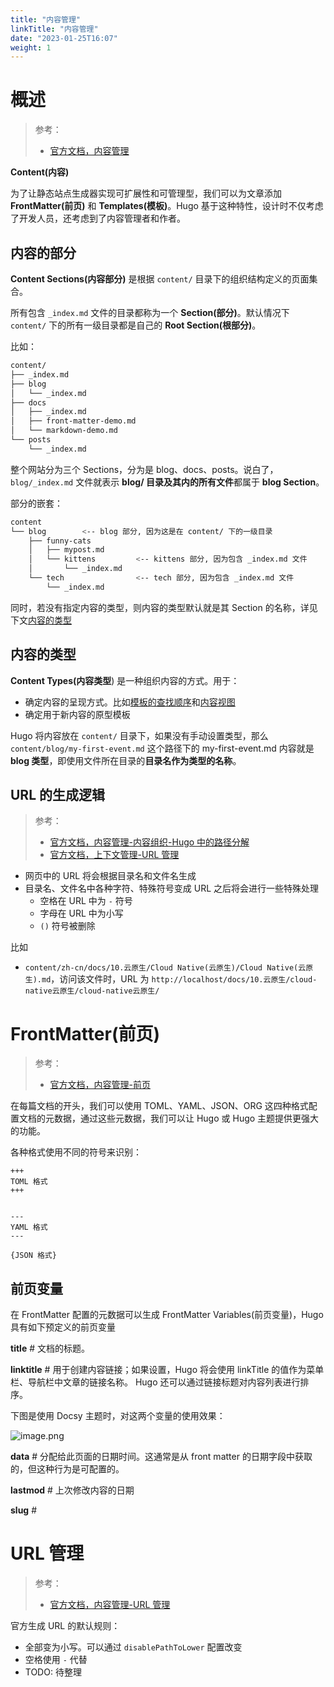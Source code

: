 ```yaml
---
title: "内容管理"
linkTitle: "内容管理"
date: "2023-01-25T16:07"
weight: 1
---
```


# 概述

> 参考：
>
> - [官方文档，内容管理](https://gohugo.io/content-management/)

**Content(内容)**

为了让静态站点生成器实现可扩展性和可管理型，我们可以为文章添加 **FrontMatter(前页)** 和 **Templates(模板)**。Hugo 基于这种特性，设计时不仅考虑了开发人员，还考虑到了内容管理者和作者。

## 内容的部分

**Content Sections(内容部分)** 是根据 `content/` 目录下的组织结构定义的页面集合。

所有包含 `_index.md` 文件的目录都称为一个 **Section(部分)**。默认情况下 `content/` 下的所有一级目录都是自己的 **Root Section(根部分)**。

比如：

```bash
content/
├── _index.md
├── blog
│   └── _index.md
├── docs
│   ├── _index.md
│   ├── front-matter-demo.md
│   └── markdown-demo.md
└── posts
    └── _index.md
```

整个网站分为三个 Sections，分为是 blog、docs、posts。说白了，`blog/_index.md` 文件就表示 **blog/ 目录及其内的所有文件**都属于 **blog Section**。

部分的嵌套：

```bash
content
└── blog        <-- blog 部分, 因为这是在 content/ 下的一级目录
    ├── funny-cats
    │   ├── mypost.md
    │   └── kittens         <-- kittens 部分, 因为包含 _index.md 文件
    │       └── _index.md
    └── tech                <-- tech 部分, 因为包含 _index.md 文件
        └── _index.md
```

同时，若没有指定内容的类型，则内容的类型默认就是其 Section 的名称，详见下文[内容的类型](#内容的类型)

## 内容的类型

**Content Types(内容类型**) 是一种组织内容的方式。用于：

- 确定内容的呈现方式。比如[模板的查找顺序](https://gohugo.io/templates/lookup-order/)和[内容视图](https://gohugo.io/templates/views)
- 确定用于新内容的原型模板

Hugo 将内容放在 `content/` 目录下，如果没有手动设置类型，那么 `content/blog/my-first-event.md` 这个路径下的 my-first-event.md 内容就是 **blog 类型**，即使用文件所在目录的**目录名作为类型的名称**。

## URL 的生成逻辑

> 参考：
> - [官方文档，内容管理-内容组织-Hugo 中的路径分解](https://gohugo.io/content-management/organization/#path-breakdown-in-hugo)
> - [官方文档，上下文管理-URL 管理](https://gohugo.io/content-management/urls/)

- 网页中的 URL 将会根据目录名和文件名生成
- 目录名、文件名中各种字符、特殊符号变成 URL 之后将会进行一些特殊处理
  - 空格在 URL 中为 `-` 符号
  - 字母在 URL 中为小写
  - `()` 符号被删除

比如

- `content/zh-cn/docs/10.云原生/Cloud Native(云原生)/Cloud Native(云原生).md`，访问该文件时，URL 为 `http://localhost/docs/10.云原生/cloud-native云原生/cloud-native云原生/`

# FrontMatter(前页)

> 参考：
>
> - [官方文档，内容管理-前页](https://gohugo.io/content-management/front-matter/)

在每篇文档的开头，我们可以使用 TOML、YAML、JSON、ORG 这四种格式配置文档的元数据，通过这些元数据，我们可以让 Hugo 或 Hugo 主题提供更强大的功能。

各种格式使用不同的符号来识别：

```
+++
TOML 格式
+++


---
YAML 格式
---

{JSON 格式}
```

## 前页变量

在 FrontMatter 配置的元数据可以生成 FrontMatter Variables(前页变量)，Hugo 具有如下预定义的前页变量

**title** # 文档的标题。

**linktitle** # 用于创建内容链接；如果设置，Hugo 将会使用 linkTitle 的值作为菜单栏、导航栏中文章的链接名称。 Hugo 还可以通过链接标题对内容列表进行排序。

下图是使用 Docsy 主题时，对这两个变量的使用效果：

![image.png](https://notes-learning.oss-cn-beijing.aliyuncs.com/hugo/content/20230323122828.png)

**data** # 分配给此页面的日期时间。这通常是从 front matter 的日期字段中获取的，但这种行为是可配置的。

**lastmod** # 上次修改内容的日期

**slug** #

# URL 管理

> 参考：
>
> - [官方文档，内容管理-URL 管理](https://gohugo.io/content-management/urls/)

官方生成 URL 的默认规则：

- 全部变为小写。可以通过  `disablePathToLower` 配置改变
- 空格使用 `-` 代替
- TODO: 待整理
